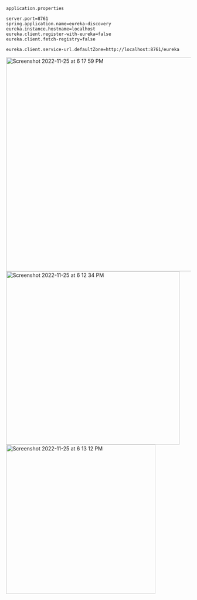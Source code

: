 ```
application.properties

server.port=8761
spring.application.name=eureka-discovery
eureka.instance.hostname=localhost
eureka.client.register-with-eureka=false
eureka.client.fetch-registry=false

eureka.client.service-url.defaultZone=http://localhost:8761/eureka
```

<img width="584" alt="Screenshot 2022-11-25 at 6 17 59 PM" src="https://user-images.githubusercontent.com/43849911/203989125-5eb03530-be50-469f-a1bf-2f8afb20a66f.png">
<img width="473" alt="Screenshot 2022-11-25 at 6 12 34 PM" src="https://user-images.githubusercontent.com/43849911/203988243-7fe588d8-bfad-4b7d-8168-189ad632f633.png">
<img width="407" alt="Screenshot 2022-11-25 at 6 13 12 PM" src="https://user-images.githubusercontent.com/43849911/203988334-dcb77931-617b-497e-9483-11cd8d06db01.png">

